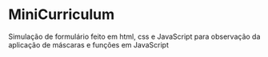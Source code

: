 # MiniCurriculum
Simulação de formulário feito em html, css e JavaScript para observação da aplicação de máscaras e funções em JavaScript
